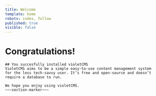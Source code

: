 ```yaml
---
title: Welcome
template: home
robots: index, follow
published: true
visible: false
---
```

# Congratulations!
~~~section-marker~~~
## You succesfully installed violetCMS
VioletCMS aims to be a simple easy-to-use content management system for the less tech-savvy user. It’s free and open-source and doesn’t require a database to run.

We hope you enjoy using violetCMS.
~~~section-marker~~~

